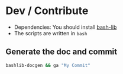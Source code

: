 # Dev / Contribute



* Dependencies: You should install [bash-lib](https://github.com/gerardnico/bash-lib)
* The scripts are written in `bash`


## Generate the doc and commit

```bash
bashlib-docgen && ga "My Commit"
```